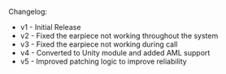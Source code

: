 Changelog:

* v1 - Initial Release
* v2 - Fixed the earpiece not working throughout the system
* v3 - Fixed the earpiece not working during call
* v4 - Converted to Unity module and added AML support
* v5 - Improved patching logic to improve reliability
